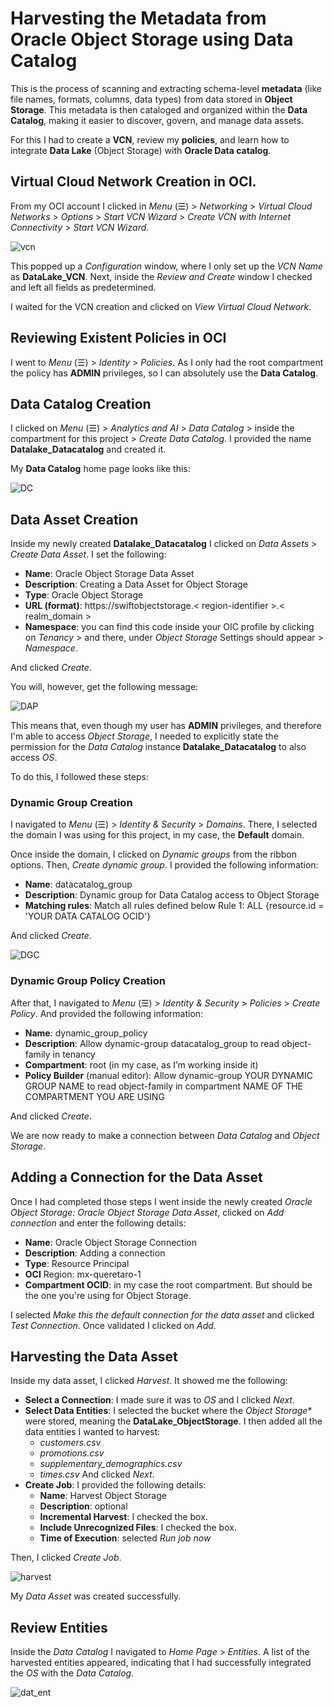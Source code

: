 # Harvesting the Metadata from Oracle Object Storage using Data Catalog
This is the process of scanning and extracting schema-level **metadata** (like file names, formats, columns, data types) from data stored in **Object Storage**. This metadata is then cataloged and organized within the **Data Catalog**, making it easier to discover, govern, and manage data assets.

For this I had to create a **VCN**, review my **policies**, and learn how to integrate **Data Lake** (Object Storage) with **Oracle Data catalog**.

## Virtual Cloud Network Creation in OCI. 
From my OCI account I clicked in *Menu* (☰) > *Networking* > *Virtual Cloud Networks* > *Options* > *Start VCN Wizard* > *Create VCN with Internet Connectivity* > *Start VCN Wizard*.

![vcn](/Assets/VCN.png)

This popped up a *Configuration* window, where I only set up the *VCN Name* as **DataLake_VCN**. Next, inside the *Review and Create* window I checked and left all fields as predetermined.

I waited for the VCN creation and clicked on *View Virtual Cloud Network*.

## Reviewing Existent Policies in OCI
I went to *Menu* (☰) > *Identity* > *Policies*. As I only had the root compartment the policy has **ADMIN** privileges, so I can absolutely use the **Data Catalog**.

## Data Catalog Creation
I clicked on *Menu* (☰) > *Analytics and AI* > *Data Catalog* > inside the compartment for this project > *Create Data Catalog*. I provided the name **Datalake_Datacatalog** and created it.

My **Data Catalog** home page looks like this:

![DC](/Assets/Data_Catalog.png)

## Data Asset Creation
Inside my newly created **Datalake_Datacatalog** I clicked on *Data Assets* > *Create Data Asset*. I set the following: 

- **Name**: Oracle Object Storage Data Asset
- **Description**: Creating a Data Asset for Object Storage
- **Type**: Oracle Object Storage 
- **URL (format)**: https://swiftobjectstorage.< region-identifier >.< realm_domain >
- **Namespace**: you can find this code inside your OIC profile by clicking on *Tenancy* > and there, under *Object Storage* Settings should appear > *Namespace*.

And clicked *Create*.

You will, however, get the following message:

![DAP](/Assets/DAP.png)

This means that, even though my user has **ADMIN** privileges, and therefore I'm able to access *Object Storage*, I needed to explicitly state the permission for the *Data Catalog* instance **Datalake_Datacatalog** to also access *OS*.  

To do this, I followed these steps:

### Dynamic Group Creation
I navigated to *Menu* (☰) > *Identity & Security* > *Domains*. There, I selected the domain I was using for this project, in my case, the **Default** domain. 

Once inside the domain, I clicked on *Dynamic groups* from the ribbon options. Then, *Create dynamic group*. I provided the following information:

- **Name**: datacatalog_group
- **Description**: Dynamic group for Data Catalog access to Object Storage
- **Matching rules**: Match all rules defined below
 Rule 1: ALL {resource.id = 'YOUR DATA CATALOG OCID'}

And clicked *Create*.

![DGC](/Assets/DG.png)

### Dynamic Group Policy Creation
After that, I navigated to *Menu* (☰) > *Identity & Security* > *Policies* > *Create Policy*. And provided the following information:

- **Name**: dynamic_group_policy
- **Description**: Allow dynamic-group datacatalog_group to read object-family in tenancy
- **Compartment**: root (in my case, as I’m working inside it)
- **Policy Builder** (manual editor): Allow dynamic-group YOUR DYNAMIC GROUP NAME to read object-family in compartment NAME OF THE COMPARTMENT YOU ARE USING

And clicked *Create*.

We are now ready to make a connection between *Data Catalog* and *Object Storage*.

## Adding a Connection for the Data Asset
Once I had completed those steps I went inside the newly created *Oracle Object Storage: Oracle Object Storage Data Asset*, clicked on *Add connection* and enter the following details:
- **Name**: Oracle Object Storage Connection
- **Description**: Adding a connection
- **Type**: Resource Principal
- **OCI** Region: mx-queretaro-1
- **Compartment OCID**: in my case the root compartment. But should be the one you're using for Object Storage.

I selected *Make this the default connection for the data asset* and clicked *Test Connection*. Once validated I clicked on *Add*.

## Harvesting the Data Asset
Inside my data asset, I clicked *Harvest*. It showed me the following:
- **Select a Connection**: I made sure it was to *OS* and I clicked *Next*.
- **Select Data Entities**: I selected the bucket where the *Object Storage** were stored, meaning the **DataLake_ObjectStorage**. I then added all the data entities I wanted to harvest:
    - *customers.csv*
    - *promotions.csv*
    - *supplementary_demographics.csv*
    - *times.csv*
And clicked *Next*.
- **Create Job**: I provided the following details:
    * **Name**: Harvest Object Storage
    * **Description**: optional
    * **Incremental Harvest**: I checked the box.
    * **Include Unrecognized Files**: I checked the box.
    * **Time of Execution**: selected *Run job now*

Then, I clicked *Create Job*.

![harvest](/Assets/Harv.png)

My *Data Asset* was created successfully.

## Review Entities
Inside the *Data Catalog* I navigated to *Home Page* > *Entities*. A list of the harvested entities appeared, indicating that I had successfully integrated the *OS* with the *Data Catalog*.

![dat_ent](/Assets/Dat_Ent.png)